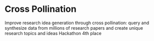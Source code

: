 # Cross Pollination
Improve research idea generation through cross pollination: query and synthesize data from millions of research papers and create unique research topics and ideas
Hackathon 4th place
